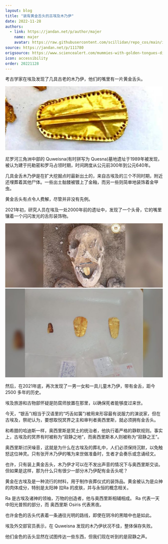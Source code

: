 ```yaml
---
layout: blog
title: "装有黄金舌头的古埃及木乃伊"
date: 2022-11-28
authors:
  - link: https://jandan.net/p/author/majer
    name: majer
    avatar: https://raw.githubusercontent.com/scillidan/repo_cos/main/icon/jin_grey.png
source: https://jandan.net/p/111780
origsource: https://www.sciencealert.com/mummies-with-golden-tongues-discovered-in-ancient-egyptian-necropolis
icon: accessibility
order: 20221128
---
```


考古学家在埃及发现了几具古老的木乃伊，他们的嘴里有一片黄金舌头。

![](media/111780_01.jpg)

尼罗河三角洲中部的 Quweisna(有时拼写为 Quesna)墓地遗址于1989年被发现，被认为建于托勒密和罗马占领时期，时间跨度从公元前300年到公元640年。

几具金舌木乃伊是在扩大挖掘点时最新出土的，来自古埃及的三个不同时期，附近还埋葬着其他尸体。一些出土骷髅被镀上了金釉，而另一些则简单地装饰着金甲虫。

黄金舌头有点令人费解，尽管并非没有先例。

2021年初，研究人员在埃及一处2000年前的遗址中，发现了一个头骨，它的嘴里镶着一个闪闪发光的舌形装饰物。

![](media/111780_02.jpg)  
![](media/111780_03.jpg)

然后，在2021年底，再次发现了一男一女和一具儿童木乃伊，带有金舌，距今 2500 多年的历史。

埃及旅游和古物部怀疑是防腐师放置在那里，以确保死者能够度过来世。

今天，“银舌”(相当于汉语里的“巧舌如簧”)被用来形容最有说服力的演说家，但在古埃及，祭祀认为，要想取悦冥界之主和审判者奥西里斯，就必须拥有金舌头。

和希腊的哈迪斯一样，奥西里斯是冥土的统治者，他执行着严格的静默规则。事实上，古埃及的冥界有时被称为“寂静之地”，而奥西里斯本人则被称为“寂静之王”。

奥西里斯讨厌噪音，这就是为什么在古埃及的葬礼中，人们必须保持沉默，以免触怒这位神灵。只有张开木乃伊的嘴为来世做准备时，生者才会奏乐或念诵经文。

也许，只有装上黄金舌头，木乃伊才可以在不发出声音的情况下与奥西里斯交谈。但如果是这样，那为什么只有很少一部分木乃伊配有金舌头呢？

黄金在古埃及是一种流行的材料，用于制作丧葬仪式的装饰品。黄金被认为是众神的肉体成分，特别是太阳神 拉Ra 的皮肤，并与永恒的概念相关。

Ra 是古埃及诸神的领袖，万物的创造者，他与奥西里斯相辅相成。 Ra 代表一天中阳光普照的部分，而 奥西里斯 Osiris 代表黑夜。

也许金色的舌头代表着一条通往光明的路线，即使在阴冷的黑暗中也是如此。

埃及外交部官员表示，在 Quweisna 发现的木乃伊状况不佳，整体保存失败。

他们金色的舌头显然在试图传达一些东西，但我们现在听到的是寂静之声。